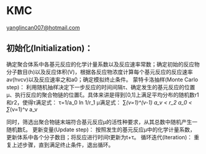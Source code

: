 # KMC
yanglincan007@hotmail.com

## 初始化(Initialization)：
  确定聚合体系中各基元反应的化学计量系数以及反应速率常数；确定初始的反应物分子数目(h)以及反应体积(V)，根据各反应物浓度计算每个基元反应的反应速率av(hvcv)以及反应速率之和a0；确定模拟终止条件。
蒙特卡洛抽样(Monte Carlo step)：
  利用随机抽样决定下一步反应的时间间隔τ、确定发生的基元反应的位置μ、执行反应的聚合物链的位置ξ。具体来讲是得到[0,1]上满足平均分布的随机数r1和r2，使得τ满足式：
	τ=1/a_0  ln 1/r_1
μ满足式：
	∑_(v=1)^(v-1) a_v < r_2 a_0 < ∑_(v=1)^v a_v

  同时，筛选出聚合物链末端符合基元反应μ的活性种要求，从其总数中随机产生一随机数ξ。
更新变量(Update step)：
  按照发生的基元反应μ中的化学计量系数，更新体系中各个分子数目；将反应进行时间t更新为t+τ。
循环迭代(Iteration)：
  重复上述步骤，直到满足终止条件，退出循环。
